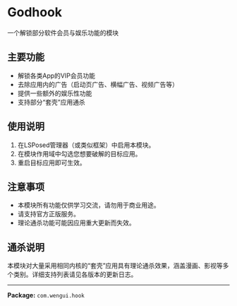 # Godhook

一个解锁部分软件会员与娱乐功能的模块

## 主要功能
- 解锁各类App的VIP会员功能
- 去除应用内的广告（启动页广告、横幅广告、视频广告等）
- 提供一些额外的娱乐性功能
- 支持部分“套壳”应用通杀

## 使用说明
1. 在LSPosed管理器（或类似框架）中启用本模块。
2. 在模块作用域中勾选您想要破解的目标应用。
3. 重启目标应用即可生效。

## 注意事项
- 本模块所有功能仅供学习交流，请勿用于商业用途。
- 请支持官方正版服务。
- 理论通杀功能可能因应用重大更新而失效。

## 通杀说明
本模块对大量采用相同内核的“套壳”应用具有理论通杀效果，涵盖漫画、影视等多个类别。详细支持列表请见各版本的更新日志。

---

**Package:** `com.wengui.hook`